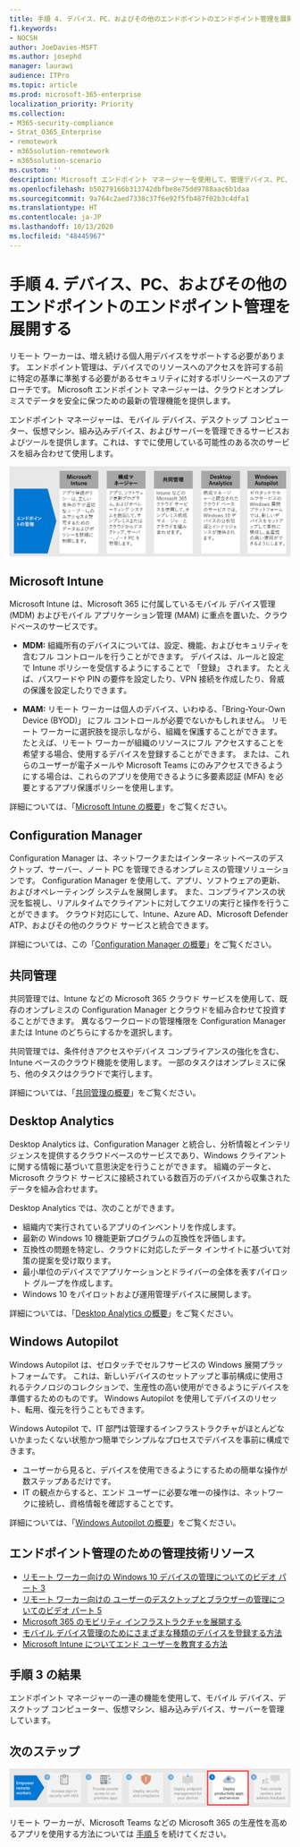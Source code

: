 ```yaml
---
title: 手順 4. デバイス、PC、およびその他のエンドポイントのエンドポイント管理を展開する
f1.keywords:
- NOCSH
author: JoeDavies-MSFT
ms.author: josephd
manager: laurawi
audience: ITPro
ms.topic: article
ms.prod: microsoft-365-enterprise
localization_priority: Priority
ms.collection:
- M365-security-compliance
- Strat_O365_Enterprise
- remotework
- m365solution-remotework
- m365solution-scenario
ms.custom: ''
description: Microsoft エンドポイント マネージャーを使用して、管理デバイス、PC、その他のエンドポイントを管理します。
ms.openlocfilehash: b50279166b313742dbfbe8e75dd9788aac6b1daa
ms.sourcegitcommit: 9a764c2aed7338c37f6e92f5fb487f02b3c4dfa1
ms.translationtype: HT
ms.contentlocale: ja-JP
ms.lasthandoff: 10/13/2020
ms.locfileid: "48445967"
---
```

# <a name="step-4-deploy-endpoint-management-for-your-devices-pcs-and-other-endpoints"></a>手順 4. デバイス、PC、およびその他のエンドポイントのエンドポイント管理を展開する

リモート ワーカーは、増え続ける個人用デバイスをサポートする必要があります。 エンドポイント管理は、デバイスでのリソースへのアクセスを許可する前に特定の基準に準拠する必要があるセキュリティに対するポリシーベースのアプローチです。 Microsoft エンドポイント マネージャーは、クラウドとオンプレミスでデータを安全に保つための最新の管理機能を提供します。 

エンドポイント マネージャーは、モバイル デバイス、デスクトップ コンピューター、仮想マシン、組み込みデバイス、およびサーバーを管理できるサービスおよびツールを提供します。これは、すでに使用している可能性のある次のサービスを組み合わせて使用します。

![エンドポイント管理のコンポーネント](../media/empower-people-to-work-remotely/endpoint-managment-step-grid.png)

## <a name="microsoft-intune"></a>Microsoft Intune

Microsoft Intune は、Microsoft 365 に付属しているモバイル デバイス管理 (MDM) およびモバイル アプリケーション管理 (MAM) に重点を置いた、クラウドベースのサービスです。 

- **MDM:** 組織所有のデバイスについては、設定、機能、およびセキュリティを含むフル コントロールを行うことができます。 デバイスは、ルールと設定で Intune ポリシーを受信するようにすることで 「登録」 されます。 たとえば、パスワードや PIN の要件を設定したり、VPN 接続を作成したり、脅威の保護を設定したりできます。

- **MAM:** リモート ワーカーは個人のデバイス、いわゆる、「Bring-Your-Own Device (BYOD)」 にフル コントロールが必要でないかもしれません。 リモート ワーカーに選択肢を提示しながら、組織を保護することができます。 たとえば、リモート ワーカーが組織のリソースにフル アクセスすることを希望する場合、使用するデバイスを登録することができます。 または、これらのユーザーが電子メールや Microsoft Teams にのみアクセスできるようにする場合は、これらのアプリを使用できるように多要素認証 (MFA) を必要とするアプリ保護ポリシーを使用します。

詳細については、「[Microsoft Intune の概要](https://docs.microsoft.com/intune/fundamentals/what-is-intune)」をご覧ください。

## <a name="configuration-manager"></a>Configuration Manager

Configuration Manager は、ネットワークまたはインターネットベースのデスクトップ、サーバー、ノート PC を管理できるオンプレミスの管理ソリューションです。 Configuration Manager を使用して、アプリ、ソフトウェアの更新、およびオペレーティング システムを展開します。 また、コンプライアンスの状況を監視し、リアルタイムでクライアントに対してクエリの実行と操作を行うことができます。 クラウド対応にして、Intune、Azure AD、Microsoft Defender ATP、およびその他のクラウド サービスと統合できます。 

詳細については、この「[Configuration Manager の概要](https://docs.microsoft.com/mem/configmgr/core/understand/introduction)」をご覧ください。

## <a name="co-management"></a>共同管理

共同管理では、Intune などの Microsoft 365 クラウド サービスを使用して、既存のオンプレミスの Configuration Manager とクラウドを組み合わせて投資することができます。 異なるワークロードの管理権限を Configuration Manager または Intune のどちらにするかを選択します。 

共同管理では、条件付きアクセスやデバイス コンプライアンスの強化を含む、Intune ベースのクラウド機能を使用します。 一部のタスクはオンプレミスに保ち、他のタスクはクラウドで実行します。

詳細については、「[共同管理の概要](https://docs.microsoft.com/mem/configmgr/comanage/overview)」をご覧ください。

## <a name="desktop-analytics"></a>Desktop Analytics

Desktop Analytics は、Configuration Manager と統合し、分析情報とインテリジェンスを提供するクラウドベースのサービスであり、Windows クライアントに関する情報に基づいて意思決定を行うことができます。 組織のデータと、Microsoft クラウド サービスに接続されている数百万のデバイスから収集されたデータを組み合わせます。 

Desktop Analytics では、次のことができます。

- 組織内で実行されているアプリのインベントリを作成します。
- 最新の Windows 10 機能更新プログラムの互換性を評価します。
- 互換性の問題を特定し、クラウドに対応したデータ インサイトに基づいて対策の提案を受け取ります。
- 最小単位のデバイスでアプリケーションとドライバーの全体を表すパイロット グループを作成します。
- Windows 10 をパイロットおよび運用管理デバイスに展開します。

詳細については、「[Desktop Analytics の概要](https://docs.microsoft.com/mem/configmgr/desktop-analytics/overview)」をご覧ください。

## <a name="windows-autopilot"></a>Windows Autopilot

Windows Autopilot は、ゼロタッチでセルフサービスの Windows 展開プラットフォームです。 これは、新しいデバイスのセットアップと事前構成に使用されるテクノロジのコレクションで、生産性の高い使用ができるようにデバイスを準備するためのものです。 Windows Autopilot を使用してデバイスのリセット、転用、復元を行うこともできます。 

Windows Autopilot で、IT 部門は管理するインフラストラクチャがほとんどないかまったくない状態かつ簡単でシンプルなプロセスでデバイスを事前に構成できます。 

- ユーザーから見ると、デバイスを使用できるようにするための簡単な操作が数ステップあるだけです。 
- IT の観点からすると、エンド ユーザーに必要な唯一の操作は、ネットワークに接続し、資格情報を確認することです。

詳細については、「[Windows Autopilot の概要](https://docs.microsoft.com/windows/deployment/windows-autopilot/windows-autopilot)」をご覧ください。

## <a name="admin-technical-resources-for-endpoint-management"></a>エンドポイント管理のための管理技術リソース

- [リモート ワーカー向けの Windows 10 デバイスの管理についてのビデオ パート 3](https://resources.techcommunity.microsoft.com/enabling-remote-work/#security)
- [リモート ワーカー向けの ユーザーのデスクトップとブラウザーの管理についてのビデオ パート 5](https://resources.techcommunity.microsoft.com/enabling-remote-work/#security)
- [Microsoft 365 のモビリティ インフラストラクチャを展開する](https://docs.microsoft.com/microsoft-365/enterprise/mobility-infrastructure)
- [モバイル デバイス管理のためにさまざまな種類のデバイスを登録する方法](https://docs.microsoft.com/mem/intune/enrollment/device-enrollment)
- [Microsoft Intune についてエンド ユーザーを教育する方法](https://docs.microsoft.com/mem/intune/fundamentals/end-user-educate)
 
## <a name="results-of-step-3"></a>手順 3 の結果

エンドポイント マネージャーの一連の機能を使用して、モバイル デバイス、デスクトップ コンピューター、仮想マシン、組み込みデバイス、サーバーを管理しています。

## <a name="next-step"></a>次のステップ

[![手順 5: リモート ワーカー向けの生産性向上アプリとサービスを展開する](../media/empower-people-to-work-remotely/remote-workers-step-grid-5.png)](empower-people-to-work-remotely-teams-productivity-apps.md)

リモート ワーカーが、Microsoft Teams などの Microsoft 365 の生産性を高めるアプリを使用する方法については [手順 5](empower-people-to-work-remotely-teams-productivity-apps.md) を続けてください。
